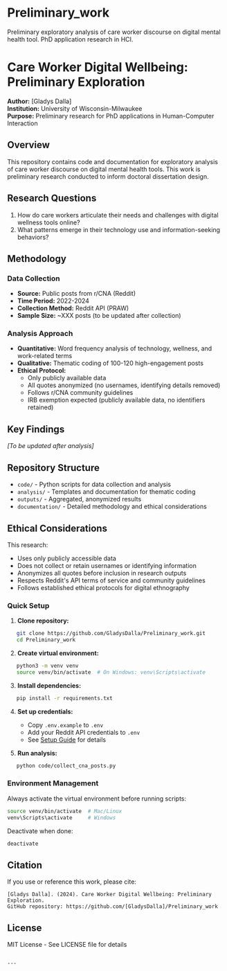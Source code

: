 # Preliminary_work
Preliminary exploratory analysis of care worker discourse on digital mental health tool. PhD application research in HCI.

# Care Worker Digital Wellbeing: Preliminary Exploration

**Author:** [Gladys Dalla]  
**Institution:** University of Wisconsin-Milwaukee  
**Purpose:** Preliminary research for PhD applications in Human-Computer Interaction

## Overview

This repository contains code and documentation for exploratory analysis of care worker discourse on digital mental health tools. This work is preliminary research conducted to inform doctoral dissertation design.

## Research Questions

1. How do care workers articulate their needs and challenges with digital wellness tools online?
2. What patterns emerge in their technology use and information-seeking behaviors?

## Methodology

### Data Collection
- **Source:** Public posts from r/CNA (Reddit)
- **Time Period:** 2022-2024
- **Collection Method:** Reddit API (PRAW)
- **Sample Size:** ~XXX posts (to be updated after collection)

### Analysis Approach
- **Quantitative:** Word frequency analysis of technology, wellness, and work-related terms
- **Qualitative:** Thematic coding of 100-120 high-engagement posts
- **Ethical Protocol:** 
  - Only publicly available data
  - All quotes anonymized (no usernames, identifying details removed)
  - Follows r/CNA community guidelines
  - IRB exemption expected (publicly available data, no identifiers retained)

## Key Findings

*[To be updated after analysis]*

## Repository Structure

- `code/` - Python scripts for data collection and analysis
- `analysis/` - Templates and documentation for thematic coding
- `outputs/` - Aggregated, anonymized results
- `documentation/` - Detailed methodology and ethical considerations

## Ethical Considerations

This research:
- Uses only publicly accessible data
- Does not collect or retain usernames or identifying information
- Anonymizes all quotes before inclusion in research outputs
- Respects Reddit's API terms of service and community guidelines
- Follows established ethical protocols for digital ethnography

### Quick Setup

1. **Clone repository:**
```bash
   git clone https://github.com/GladysDalla/Preliminary_work.git
   cd Preliminary_work
```

2. **Create virtual environment:**
```bash
   python3 -m venv venv
   source venv/bin/activate  # On Windows: venv\Scripts\activate
```

3. **Install dependencies:**
```bash
   pip install -r requirements.txt
```

4. **Set up credentials:**
   - Copy `.env.example` to `.env`
   - Add your Reddit API credentials to `.env`
   - See [Setup Guide](documentation/setup_guide.md) for details

5. **Run analysis:**
```bash
   python code/collect_cna_posts.py
```

### Environment Management

Always activate the virtual environment before running scripts:
```bash
source venv/bin/activate  # Mac/Linux
venv\Scripts\activate     # Windows
```

Deactivate when done:
```bash
deactivate
```

## Citation

If you use or reference this work, please cite:
```
[Gladys Dalla]. (2024). Care Worker Digital Wellbeing: Preliminary Exploration. 
GitHub repository: https://github.com/[GladysDalla]/Preliminary_work
```

## License

MIT License - See LICENSE file for details
```

---
